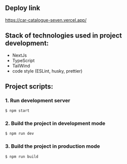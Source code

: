 
## Deploy link

https://car-catalogue-seven.vercel.app/

## Stack of technologies used in project development:

- NextJs
- TypeScript
- TailWind
- code style (ESLint, husky, prettier)

## Project scripts:

### 1. Run development server

```sh
$ npm start
```

### 2. Build the project in development mode

```sh
$ npm run dev
```


### 3. Build the project in production mode

```sh
$ npm run build
```

